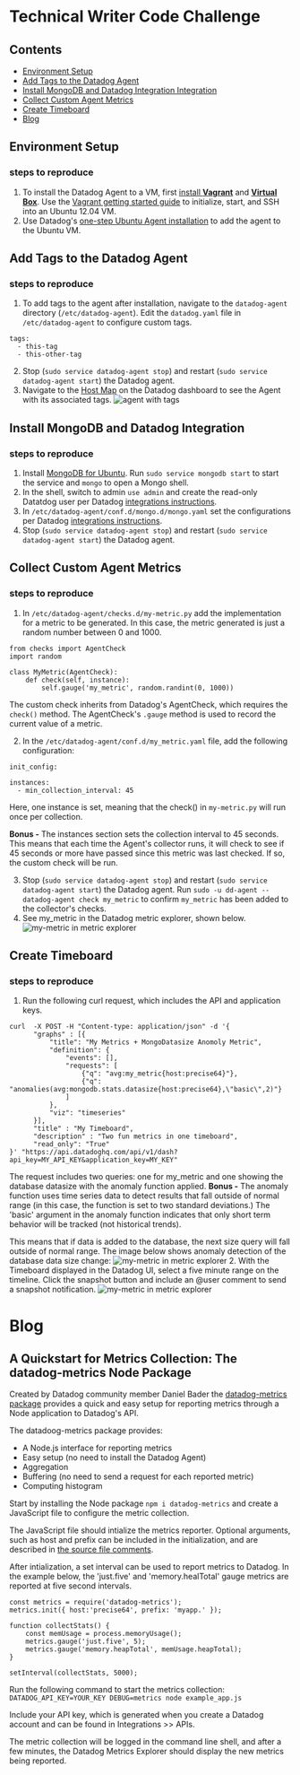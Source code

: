 # Technical Writer Code Challenge

## Contents
 - [Environment Setup](https://github.com/RachelSa/hiring-engineers/blob/tech-writer/answers.md#environment-setup)
 - [Add Tags to the Datadog Agent](https://github.com/RachelSa/hiring-engineers/blob/tech-writer/answers.md#add-tags-to-the-datadog-agent)
 - [Install MongoDB and Datadog Integration Integration](https://github.com/RachelSa/hiring-engineers/blob/tech-writer/answers.md#install-mongodb-and-datadog-integration)
 - [Collect Custom Agent Metrics](https://github.com/RachelSa/hiring-engineers/blob/tech-writer/answers.md#collect-custom-agent-metrics)
 - [Create Timeboard](https://github.com/RachelSa/hiring-engineers/blob/tech-writer/answers.md#create-timeboard)
 - [Blog](https://github.com/RachelSa/hiring-engineers/blob/tech-writer/answers.md#blog)

## Environment Setup
### steps to reproduce
  1. To install the Datadog Agent to a VM, first [install **Vagrant**](https://www.vagrantup.com/intro/getting-started/) and [**Virtual Box**](https://www.virtualbox.org/). Use the [Vagrant getting started guide](https://www.vagrantup.com/intro/getting-started/) to initialize, start, and SSH into an Ubuntu 12.04 VM.
  2. Use Datadog's [one-step Ubuntu Agent installation](https://app.datadoghq.com/account/settings#agent/ubuntu) to add the agent to the Ubuntu VM.

## Add Tags to the Datadog Agent
### steps to reproduce
  1. To add tags to the agent after installation, navigate to the `datadog-agent` directory (`/etc/datadog-agent`). Edit the `datadog.yaml` file in `/etc/datadog-agent` to configure custom tags.
  ```
  tags:
    - this-tag
    - this-other-tag
  ```
  2. Stop (`sudo service datadog-agent stop`) and restart (`sudo service datadog-agent start`) the Datadog agent.
  3. Navigate to the [Host Map](https://app.datadoghq.com/infrastructure/map) on the Datadog dashboard to see the Agent with its associated tags.
  ![agent with tags](https://github.com/RachelSa/hiring-engineers/blob/tech-writer/images/vm-tag.png)

## Install MongoDB and Datadog Integration
### steps to reproduce
  1. Install [MongoDB for Ubuntu](https://docs.mongodb.com/manual/tutorial/install-mongodb-on-ubuntu/). Run `sudo service mongodb start` to start the service and `mongo` to open a Mongo shell.
  2. In the shell, switch to admin `use admin` and create the read-only Datatdog user per Datadog [integrations instructions](https://app.datadoghq.com/account/settings#integrations/mongodb).
  3. In `/etc/datadog-agent/conf.d/mongo.d/mongo.yaml` set the configurations per Datadog [integrations instructions](https://app.datadoghq.com/account/settings#integrations/mongodb).
  4. Stop (`sudo service datadog-agent stop`) and restart (`sudo service datadog-agent start`) the Datadog agent.

## Collect Custom Agent Metrics
### steps to reproduce
  1. In `/etc/datadog-agent/checks.d/my-metric.py` add the implementation for a metric to be generated. In this case, the metric generated is just a random number between 0 and 1000.
  ```
  from checks import AgentCheck
  import random

  class MyMetric(AgentCheck):
      def check(self, instance):
          self.gauge('my_metric', random.randint(0, 1000))
  ```
The custom check inherits from Datadog's AgentCheck, which requires the `check()` method. The AgentCheck's `.gauge` method is used to record the current value of a metric.

  2. In the `/etc/datadog-agent/conf.d/my_metric.yaml` file, add the following configuration:
  ```
  init_config:

  instances:
    - min_collection_interval: 45
  ```
  Here, one instance is set, meaning that the check() in `my-metric.py` will run once per collection.

  **Bonus -** The instances section sets the collection interval to 45 seconds. This means that each time the Agent's collector runs, it will check to see if 45 seconds or more have passed since this metric was last checked. If so, the custom check will be run.

  3. Stop (`sudo service datadog-agent stop`) and restart (`sudo service datadog-agent start`) the Datadog agent. Run `sudo -u dd-agent -- datadog-agent check my_metric` to confirm `my_metric` has been added to the collector's checks.
  4. See my_metric in the Datadog metric explorer, shown below.
  ![my-metric in metric explorer](https://github.com/RachelSa/hiring-engineers/blob/tech-writer/images/my_metric_explorer.png)

## Create Timeboard
### steps to reproduce
  1. Run the following curl request, which includes the API and application keys.
```
curl  -X POST -H "Content-type: application/json" -d '{
      "graphs" : [{
          "title": "My Metrics + MongoDatasize Anomoly Metric",
          "definition": {
              "events": [],
              "requests": [
                  {"q": "avg:my_metric{host:precise64}"},
                  {"q": "anomalies(avg:mongodb.stats.datasize{host:precise64},\"basic\",2)"}
              ]
          },
          "viz": "timeseries"
      }],
      "title" : "My Timeboard",
      "description" : "Two fun metrics in one timeboard",
      "read_only": "True"
}' "https://api.datadoghq.com/api/v1/dash?api_key=MY_API_KEY&application_key=MY_KEY"
```
The request includes two queries: one for my_metric and one showing the database datasize with the anomaly function applied. **Bonus -** The anomaly function uses time series data to detect results that fall outside of normal range (in this case, the function is set to two standard deviations.) The 'basic' argument in the anomaly function indicates that only short term behavior will be tracked (not historical trends).

 This means that if data is added to the database, the next size query will fall outside of normal range. The image below shows anomaly detection of the database data size change:
![my-metric in metric explorer](https://github.com/RachelSa/hiring-engineers/blob/tech-writer/images/my_timeseries.png)
  2. With the Timeboard displayed in the Datadog UI, select a five minute range on the timeline. Click the snapshot button and include an @user comment to send a snapshot notification.
  ![my-metric in metric explorer](https://github.com/RachelSa/hiring-engineers/blob/tech-writer/images/timeboard_email.png)

# Blog
## A Quickstart for Metrics Collection: The datadog-metrics Node Package
Created by Datadog community member Daniel Bader the [datadog-metrics package](https://www.npmjs.com/package/datadog-metrics) provides a quick and easy setup for reporting metrics through a Node application to Datadog's API.

The datadoog-metrics package provides:
 - A Node.js interface for reporting metrics
 - Easy setup (no need to install the Datadog Agent)
 - Aggregation
 - Buffering (no need to send a request for each reported metric)
 - Computing histogram

Start by installing the Node package `npm i datadog-metrics` and create a JavaScript file to configure the metric collection.

The JavaScript file should intialize the metrics reporter. Optional arguments, such as host and prefix can be included in the initialization, and are described in [the source file comments](https://github.com/dbader/node-datadog-metrics/blob/master/index.js).

After intialization, a set interval can be used to report metrics to Datadog. In the example below, the 'just.five' and 'memory.healTotal' gauge metrics are reported at five second intervals.

```
const metrics = require('datadog-metrics');
metrics.init({ host:'precise64', prefix: 'myapp.' });

function collectStats() {
    const memUsage = process.memoryUsage();
    metrics.gauge('just.five', 5);
    metrics.gauge('memory.heapTotal', memUsage.heapTotal);
}

setInterval(collectStats, 5000);
```
Run the following command to start the metrics collection:
`DATADOG_API_KEY=YOUR_KEY DEBUG=metrics node example_app.js`

Include your API key, which is generated when you create a Datadog account and can be found in Integrations >> APIs.

The metric collection will be logged in the command line shell, and after a few minutes, the Datadog Metrics Explorer should display the new metrics being reported.
